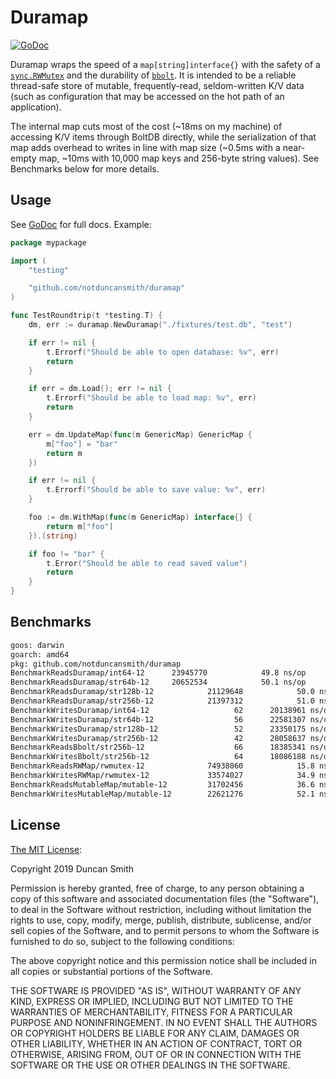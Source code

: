 # Duramap

[![GoDoc](https://godoc.org/github.com/notduncansmith/duramap?status.svg)](https://godoc.org/github.com/notduncansmith/duramap)

Duramap wraps the speed of a `map[string]interface{}` with the safety of a [`sync.RWMutex`](https://golang.org/pkg/sync/#RWMutex) and the durability of [`bbolt`](https://github.com/etcd-io/bbolt). It is intended to be a reliable thread-safe store of mutable, frequently-read, seldom-written K/V data (such as configuration that may be accessed on the hot path of an application).

The internal map cuts most of the cost (~18ms on my machine) of accessing K/V items through BoltDB directly, while the serialization of that map adds overhead to writes in line with map size (~0.5ms with a near-empty map, ~10ms with 10,000 map keys and 256-byte string values). See Benchmarks below for more details.

## Usage

See [GoDoc](https://godoc.org/github.com/notduncansmith/duramap) for full docs. Example:

```go
package mypackage

import (
	"testing"

	"github.com/notduncansmith/duramap"
)

func TestRoundtrip(t *testing.T) {
	dm, err := duramap.NewDuramap("./fixtures/test.db", "test")

	if err != nil {
		t.Errorf("Should be able to open database: %v", err)
		return
	}

	if err = dm.Load(); err != nil {
		t.Errorf("Should be able to load map: %v", err)
		return
	}

	err = dm.UpdateMap(func(m GenericMap) GenericMap {
		m["foo"] = "bar"
		return m
	})

	if err != nil {
		t.Errorf("Should be able to save value: %v", err)
	}

	foo := dm.WithMap(func(m GenericMap) interface{} {
		return m["foo"]
	}).(string)

	if foo != "bar" {
		t.Error("Should be able to read saved value")
		return
	}
}
```

## Benchmarks

```sh
goos: darwin
goarch: amd64
pkg: github.com/notduncansmith/duramap
BenchmarkReadsDuramap/int64-12  	23945770	        49.8 ns/op
BenchmarkReadsDuramap/str64b-12 	20652534	        50.1 ns/op
BenchmarkReadsDuramap/str128b-12         	21129648	        50.0 ns/op
BenchmarkReadsDuramap/str256b-12         	21397312	        51.0 ns/op
BenchmarkWritesDuramap/int64-12          	      62	  20138961 ns/op
BenchmarkWritesDuramap/str64b-12         	      56	  22581307 ns/op
BenchmarkWritesDuramap/str128b-12        	      52	  23350175 ns/op
BenchmarkWritesDuramap/str256b-12        	      42	  28058637 ns/op
BenchmarkReadsBbolt/str256b-12           	      66	  18385341 ns/op
BenchmarkWritesBbolt/str256b-12          	      64	  18086188 ns/op
BenchmarkReadsRWMap/rwmutex-12           	74938060	        15.8 ns/op
BenchmarkWritesRWMap/rwmutex-12          	33574027	        34.9 ns/op
BenchmarkReadsMutableMap/mutable-12      	31702456	        36.6 ns/op
BenchmarkWritesMutableMap/mutable-12     	22621276	        52.1 ns/op
```

## License

[The MIT License](https://opensource.org/licenses/MIT):

Copyright 2019 Duncan Smith

Permission is hereby granted, free of charge, to any person obtaining a copy of this software and associated documentation files (the "Software"), to deal in the Software without restriction, including without limitation the rights to use, copy, modify, merge, publish, distribute, sublicense, and/or sell copies of the Software, and to permit persons to whom the Software is furnished to do so, subject to the following conditions:

The above copyright notice and this permission notice shall be included in all copies or substantial portions of the Software.

THE SOFTWARE IS PROVIDED "AS IS", WITHOUT WARRANTY OF ANY KIND, EXPRESS OR IMPLIED, INCLUDING BUT NOT LIMITED TO THE WARRANTIES OF MERCHANTABILITY, FITNESS FOR A PARTICULAR PURPOSE AND NONINFRINGEMENT. IN NO EVENT SHALL THE AUTHORS OR COPYRIGHT HOLDERS BE LIABLE FOR ANY CLAIM, DAMAGES OR OTHER LIABILITY, WHETHER IN AN ACTION OF CONTRACT, TORT OR OTHERWISE, ARISING FROM, OUT OF OR IN CONNECTION WITH THE SOFTWARE OR THE USE OR OTHER DEALINGS IN THE SOFTWARE.